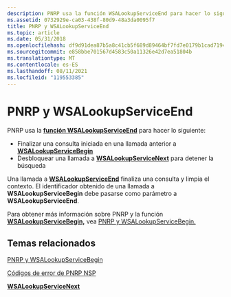 ```yaml
---
description: PNRP usa la función WSALookupServiceEnd para hacer lo siguiente.
ms.assetid: 0732929e-ca03-438f-80d9-48a3da0095f7
title: PNRP y WSALookupServiceEnd
ms.topic: article
ms.date: 05/31/2018
ms.openlocfilehash: df9d91dea87b5a8c41cb5f689d89464bf7fd7e0179b1cad71943c14d107842b9
ms.sourcegitcommit: e858bbe701567d4583c50a11326e42d7ea51804b
ms.translationtype: MT
ms.contentlocale: es-ES
ms.lasthandoff: 08/11/2021
ms.locfileid: "119553385"
---
```

# <a name="pnrp-and-wsalookupserviceend"></a>PNRP y WSALookupServiceEnd

PNRP usa la [**función WSALookupServiceEnd**](winsock-nsp-reference-links.md) para hacer lo siguiente:

-   Finalizar una consulta iniciada en una llamada anterior a [ **WSALookupServiceBegin**](winsock-nsp-reference-links.md)
-   Desbloquear una llamada a [**WSALookupServiceNext**](winsock-nsp-reference-links.md) para detener la búsqueda

Una llamada a [**WSALookupServiceEnd**](winsock-nsp-reference-links.md) finaliza una consulta y limpia el contexto. El identificador obtenido de una llamada a **WSALookupServiceBegin** debe pasarse como parámetro a **WSALookupServiceEnd**.

Para obtener más información sobre PNRP y la función [**WSALookupServiceBegin,**](winsock-nsp-reference-links.md) vea [PNRP y WSALookupServiceBegin.](pnrp-and-wsalookupservicebegin.md)

## <a name="related-topics"></a>Temas relacionados

<dl> <dt>

[PNRP y WSALookupServiceBegin](pnrp-and-wsalookupservicebegin.md)
</dt> <dt>

[Códigos de error de PNRP NSP](pnrp-nsp-error-codes.md)
</dt> <dt>

[**WSALookupServiceNext**](winsock-nsp-reference-links.md)
</dt> </dl>

 

 



